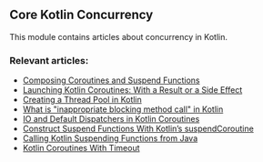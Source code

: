 ## Core Kotlin Concurrency

This module contains articles about concurrency in Kotlin.

### Relevant articles:
- [Composing Coroutines and Suspend Functions](https://www.baeldung.com/kotlin/composing-coroutines-suspend-functions)
- [Launching Kotlin Coroutines: With a Result or a Side Effect](https://www.baeldung.com/kotlin/coroutine-launch-async)
- [Creating a Thread Pool in Kotlin](https://www.baeldung.com/kotlin/create-thread-pool)
- [What is "inappropriate blocking method call" in Kotlin]()
- [IO and Default Dispatchers in Kotlin Coroutines](https://www.baeldung.com/kotlin/io-and-default-dispatcher)
- [Construct Suspend Functions With Kotlin’s suspendCoroutine](https://www.baeldung.com/kotlin/suspendcoroutine)
- [Calling Kotlin Suspending Functions from Java](https://www.baeldung.com/kotlin/suspend-functions-from-java)
- [Kotlin Coroutines With Timeout](https://www.baeldung.com/kotlin/coroutines-timeout)
